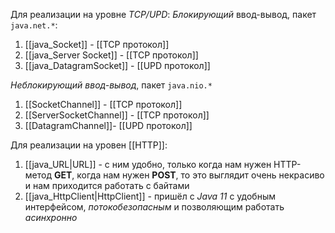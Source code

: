 Для реализации на уровне *TCP/UPD*:
*Блокирующий* ввод-вывод, пакет `java.net.*`:
1. [[java_Socket]] - [[TCP протокол]]
2. [[java_Server Socket]] - [[TCP протокол]]
3. [[java_DatagramSocket]] - [[UPD протокол]]

*Неблокирующий ввод-вывод*, пакет `java.nio.*`
1. [[SocketChannel]] - [[TCP протокол]]
2. [[ServerSocketChannel]] - [[TCP протокол]]
3. [[DatagramChannel]]- [[UPD протокол]]

Для реализации на уровен [[HTTP]]:
1. [[java_URL|URL]] - с ним удобно, только когда нам нужен HTTP-метод **GET**, когда нам нужен **POST**, то это выглядит очень некрасиво и нам приходится работать с байтами
2. [[java_HttpClient|HttpClient]] - пришёл с *Java 11* с удобным интерфейсом, *потокобезопасным* и позволяющим работать *асинхронно*
 

